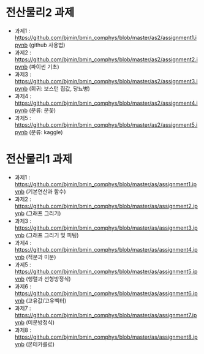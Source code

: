 # 전산물리2 과제

* 과제1 : https://github.com/bjmin/bmin_comphys/blob/master/as2/assignment1.ipynb (github 사용법)
* 과제2 : https://github.com/bjmin/bmin_comphys/blob/master/as2/assignment2.ipynb (파이썬 기초)
* 과제3 : https://github.com/bjmin/bmin_comphys/blob/master/as2/assignment3.ipynb (회귀: 보스턴 집값, 당뇨병)
* 과제4 : https://github.com/bjmin/bmin_comphys/blob/master/as2/assignment4.ipynb (분류: 분꽃)
* 과제5 : https://github.com/bjmin/bmin_comphys/blob/master/as2/assignment5.ipynb (분류: kaggle)



# 전산물리1 과제

* 과제1 : https://github.com/bjmin/bmin_comphys/blob/master/as/assignment1.ipynb (기본연산과 함수)
* 과제2 : https://github.com/bjmin/bmin_comphys/blob/master/as/assignment2.ipynb (그래프 그리기)
* 과제3 : https://github.com/bjmin/bmin_comphys/blob/master/as/assignment3.ipynb (그래프 그리기 및 피팅)
* 과제4 : https://github.com/bjmin/bmin_comphys/blob/master/as/assignment4.ipynb (적분과 미분)
* 과제5 : https://github.com/bjmin/bmin_comphys/blob/master/as/assignment5.ipynb (행렬과 선형방정식)
* 과제6 : https://github.com/bjmin/bmin_comphys/blob/master/as/assignment6.ipynb (고유값/고유벡터)
* 과제7 : https://github.com/bjmin/bmin_comphys/blob/master/as/assignment7.ipynb (미분방정식)
* 과제8 : https://github.com/bjmin/bmin_comphys/blob/master/as/assignment8.ipynb (몬테카를로)

